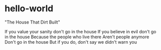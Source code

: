 # hello-world
"The House That Dirt Built"

If you value your sanity don't go in the house
If you believe in evil don't go in the house
Because the people who live there
Aren't people anymore
Don't go in the house
But if you do, don't say we didn't warn you
